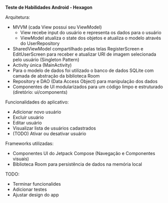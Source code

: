 **Teste de Habilidades Android - Hexagon**

Arquitetura:
  - MVVM (cada View possui seu ViewModel)
      - View recebe input do usuário e representa os dados para o usuário
      - ViewModel atualiza o state dos objetos e atualiza o modelo através do UserRepository
  - SharedViewModel compartilhado pelas telas RegisterScreen e EditUserScreen para receber e atualizar URI de imagem selecionada pelo usuário (Singleton Pattern)
  - Activity única (MainActivity)
  - Para o modelo de dados foi utilizado o banco de dados SQLite com camada de abstração da biblioteca Room
  - Repository e DAO (Data Access Object) para manipulação dos dados
  - Componentes de UI modularizados para um código limpo e estruturado (diretório: ui/components)
    
Funcionalidades do aplicativo:
  - Adicionar novo usuário
  - Excluir usuário
  - Editar usuário
  - Visualizar lista de usuários cadastrados
  - (TODO) Ativar ou desativar usuário 

Frameworks utilizadas:
 - Componentes UI do Jetpack Compose (Navegação e Componentes visuais)
 - Biblioteca Room para persistência de dados na memória local

TODO:
  - Terminar funcionalides
  - Adicionar testes
  - Ajustar design do app
